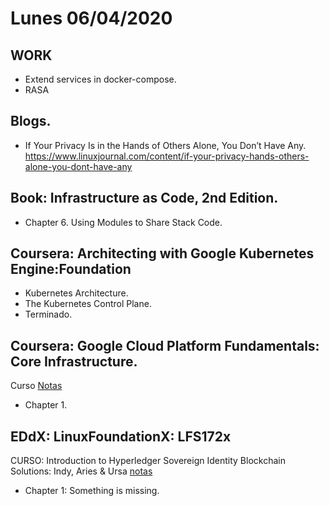 # Lunes 06/04/2020

## WORK

- Extend services in docker-compose.
- RASA



## Blogs.

- If Your Privacy Is in the Hands of Others Alone, You Don’t Have Any. https://www.linuxjournal.com/content/if-your-privacy-hands-others-alone-you-dont-have-any



## Book: Infrastructure as Code, 2nd Edition.

- Chapter 6. Using Modules to Share Stack Code.



## Coursera: Architecting with Google Kubernetes Engine:Foundation

- Kubernetes Architecture.
- The Kubernetes Control Plane.
- Terminado.



## Coursera: Google Cloud Platform Fundamentals: Core Infrastructure.

Curso [Notas](./notas/Google_Cloud_Platform_Fundamentals.md)

- Chapter 1. 



## EDdX: LinuxFoundationX: LFS172x

CURSO: Introduction to Hyperledger Sovereign Identity Blockchain Solutions: Indy, Aries & Ursa [notas](./notas/hyperledger_SSI.md)

- Chapter 1: Something is missing.

  